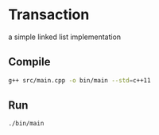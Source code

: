 # Transaction
a simple linked list implementation

## Compile

```bash
g++ src/main.cpp -o bin/main --std=c++11
```

## Run

```bash
./bin/main
```
